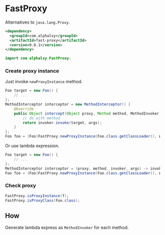 # FastProxy
Alternatives to `java.lang.Proxy`.

```xml
<dependency>
  <groupId>com.alphalxy</groupId>
  <artifactId>fast-proxy</artifactId>
  <version>0.0.1</version>
</dependency>
```

```java
import com.alphalxy.FastProxy;
```

### Create proxy instance
Just invoke `newProxyInstance` method.

```java
Foo target = new Foo() {
    // ...
};
MethodInterceptor interceptor = new MethodInterceptor() {
    @Override
    public Object intercept(Object proxy, Method method, MethodInvoker invoker, Object[] args) throws Throwable {
        // do with method
        return invoker.invoke(target, args);
    }
};
Foo foo = (Foo)FastProxy.newProxyInstance(Foo.class.getClassLoader(), new Class<?>[] {Foo.class}, interceptor);
```
Or use lambda expression.
```java
Foo target = new Foo() {
    // ...
};
MethodInterceptor interceptor = (proxy, method, invoker, args) -> invoker.invoke(target, args);
Foo foo = (Foo)FastProxy.newProxyInstance(Foo.class.getClassLoader(), new Class<?>[] {Foo.class}, interceptor);
```

### Check proxy

```java
FastProxy.isProxyInstance(f);
FastProxy.isProxyClass(Foo.class);
```


## How

Generate lambda express as `MethodInvoker` for each method.


